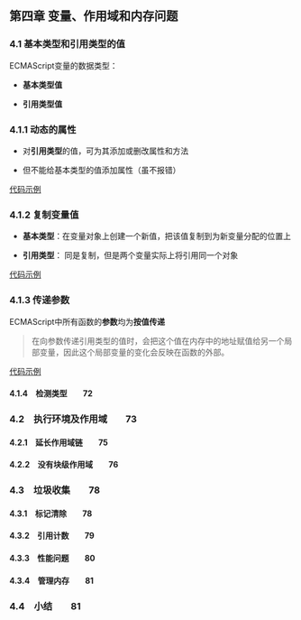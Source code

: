 ## 第四章 变量、作用域和内存问题

### 4.1 基本类型和引用类型的值

ECMAScript变量的数据类型： 

- **基本类型值** 

- **引用类型值**

### 4.1.1 动态的属性

- 对**引用类型**的值，可为其添加或删改属性和方法

- 但不能给基本类型的值添加属性（虽不报错）

[代码示例](https://jsrun.net/e4gKp/edit)

### 4.1.2 复制变量值

- **基本类型**：在变量对象上创建一个新值，把该值复制到为新变量分配的位置上

- **引用类型**： 同是复制，但是两个变量实际上将引用同一个对象

[代码示例](https://jsrun.net/M4gKp/edit)

### 4.1.3 传递参数

ECMAScript中所有函数的**参数**均为**按值传递**

> 在向参数传递引用类型的值时，会把这个值在内存中的地址赋值给另一个局部变量，因此这个局部变量的变化会反映在函数的外部。

[代码示例](https://jsrun.net/WKhKp/edit)

#### 4.1.4　检测类型　　72
### 4.2　执行环境及作用域　　73
#### 4.2.1　延长作用域链　　75
#### 4.2.2　没有块级作用域　　76
### 4.3　垃圾收集　　78
#### 4.3.1　标记清除　　78
#### 4.3.2　引用计数　　79
#### 4.3.3　性能问题　　80
#### 4.3.4　管理内存　　81
### 4.4　小结　　81

